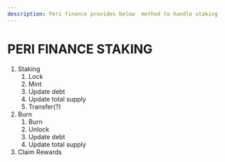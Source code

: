 ```yaml
---
description: Peri finance provides below  method to handle staking
---
```


# PERI FINANCE STAKING

1. Staking
   1. Lock
   2. Mint
   3. Update debt
   4. Update total supply
   5. Transfer\(?\)
2. Burn
   1. Burn
   2. Unlock
   3. Update debt
   4. Update total supply
3. Claim Rewards




